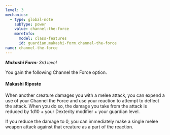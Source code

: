 ```yaml
---
level: 3
mechanics:
  - type: global-note
    subType: power
    value: channel-the-force
    moreInfo:
      model: class-features
      id: guardian.makashi-form.channel-the-force
name: channel-the-force
---
```

_**Makashi Form:** 3rd level_
You gain the following Channel the Force option.
#### Makashi Riposte
When another creature damages you with a melee attack, you can expend a use of your Channel the Force and use your reaction to attempt to deflect the attack. When you do so, the damage you take from the attack is reduced by 1d10 + your Dexterity modifier + your guardian level.
If you reduce the damage to 0, you can immediately make a single melee weapon attack against that creature as a part of the reaction.